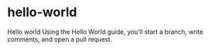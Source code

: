 # hello-world
Hello world
Using the Hello World guide, you’ll start a branch, write comments, and open a pull request.
